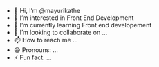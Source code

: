 - 👋 Hi, I’m @mayurikathe
- 👀 I’m interested in Front End Development
- 🌱 I’m currently learning Front end developement 
- 💞️ I’m looking to collaborate on ...
- 📫 How to reach me ...
- 😄 Pronouns: ...
- ⚡ Fun fact: ...

<!---
mayurikathe/mayurikathe is a ✨ special ✨ repository because its `README.md` (this file) appears on your GitHub profile.
You can click the Preview link to take a look at your changes.
--->
